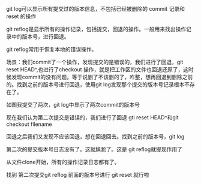 git log可以显示所有提交过的版本信息，不包括已经被删除的 commit 记录和 reset 的操作

git reflog是显示所有的操作记录，包括提交，回退的操作。一般用来找出操作记录中的版本号，进行回退。

git reflog常用于恢复本地的错误操作。

场景：我们commit了一个操作，发现提交的是错误的，我们进行了回退，git reset HEAD^,也进行了checkout 操作，就是把工作区的文件也回退还原了，这时候发现commit的没有问题。等于说删了不该删的了，咋整，想再回退到删除之前的。找到之前的版本号进行回退，使用git log发现那个提交的版本号记录根本不存在了。


如图我提交了两次，git log中显示了两次commit的版本号

现在我们认为第二次提交是错误的，我们进行了回退 gti reset HEAD^和git checkout filename

回退之后我们又发现不应该回退，想在回退回去。找到之前的版本号，git log

第二次的提交版本号日志没有了。这就尴尬了。这是 git reflog就提现作用了

从文件clone开始，所有的操作记录日志都有了。

找到 第二次提交git reflog 前面的版本号进行 git reset 就行啦